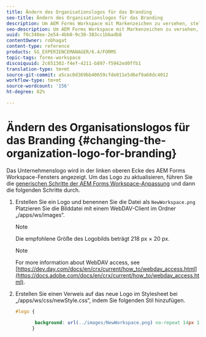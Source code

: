 ```yaml
---
title: Ändern des Organisationslogos für das Branding
seo-title: Ändern des Organisationslogos für das Branding
description: Um AEM Forms Workspace mit Markenzeichen zu versehen, stellen Sie das Logo Ihres Unternehmens durch Anpassen des Standardlogos bereit.
seo-description: Um AEM Forms Workspace mit Markenzeichen zu versehen, stellen Sie das Logo Ihres Unternehmens durch Anpassen des Standardlogos bereit.
uuid: f0c340ee-2e54-4bb0-9c30-383cc1bbadb8
contentOwner: robhagat
content-type: reference
products: SG_EXPERIENCEMANAGER/6.4/FORMS
topic-tags: forms-workspace
discoiquuid: 2c651302-f4ef-4211-b897-f5942ed0ffb1
translation-type: tm+mt
source-git-commit: a5cac0d369bb40659cfde011e5d6ef9a68dc4012
workflow-type: tm+mt
source-wordcount: '156'
ht-degree: 82%

---
```



# Ändern des Organisationslogos für das Branding {#changing-the-organization-logo-for-branding}

Das Unternehmenslogo wird in der linken oberen Ecke des AEM Forms Workspace-Fensters angezeigt. Um das Logo zu aktualisieren, führen Sie die [generischen Schritte der AEM Forms Workspace-Anpassung](/help/forms/using/generic-steps-html-workspace-customization.md#generic-steps-for-html-workspace-customization) und dann die folgenden Schritte durch.

1. Erstellen Sie ein Logo und benennen Sie die Datei als `NewWorkspace.png` Platzieren Sie die Bilddatei mit einem WebDAV-Client im Ordner „/apps/ws/images“.

   >[!NOTE]
   >
   >Die empfohlene Größe des Logobilds beträgt 218 px × 20 px.

   >[!NOTE]
   >
   >For more information about WebDAV access, see [https://dev.day.com/docs/en/crx/current/how_to/webdav_access.html](https://docs.adobe.com/docs/en/crx/current/how_to/webdav_access.html).

1. Erstellen Sie einen Verweis auf das neue Logo im Stylesheet bei „/apps/ws/css/newStyle.css“, indem Sie folgenden Stil hinzufügen.

   ```css
   #logo {
   
          background: url(../images/NewWorkspace.png) no-repeat 14px 11px; 
         }
   ```
